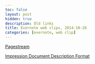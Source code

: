 ```yaml
---
toc: false
layout: post
hidden: true
description: Old links
title: Evernote web clips, 2014-10-28
categories: [evernote, web clip]
---
```


[Pagestream](http://www.pagestream.org/pagestream/downloads/docs/IFFDOC.txt)

[Impression Document Description Format](http://www.xat.nl/riscos/sw/imp/files/ddf2t.txt)

